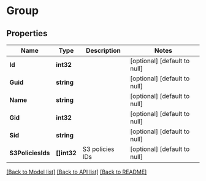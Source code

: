 # Group

## Properties
Name | Type | Description | Notes
------------ | ------------- | ------------- | -------------
**Id** | **int32** |  | [optional] [default to null]
**Guid** | **string** |  | [optional] [default to null]
**Name** | **string** |  | [optional] [default to null]
**Gid** | **int32** |  | [optional] [default to null]
**Sid** | **string** |  | [optional] [default to null]
**S3PoliciesIds** | **[]int32** | S3 policies IDs | [optional] [default to null]

[[Back to Model list]](../README.md#documentation-for-models) [[Back to API list]](../README.md#documentation-for-api-endpoints) [[Back to README]](../README.md)


